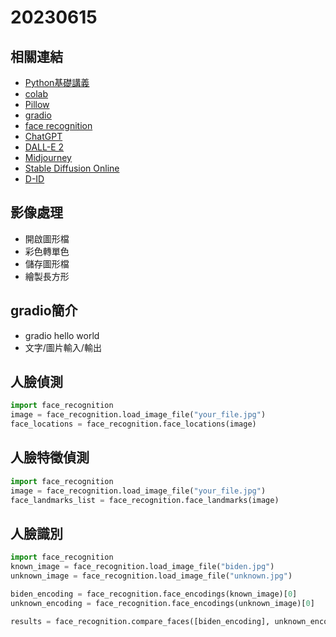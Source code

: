 # 20230615

## 相關連結

* [Python基礎講義](https://docs.google.com/presentation/d/140dHWSexhiarrdZVQ1Rf466LgfAlBQz2CPRtrToCe2Q/edit?usp=sharing)
* [colab](https://colab.research.google.com/)
* [Pillow](https://pillow.readthedocs.io/en/stable/)
* [gradio](https://gradio.app/)
* [face recognition](https://github.com/ageitgey/face_recognition)
* [ChatGPT](https://chat.openai.com/)
* [DALL-E 2](https://openai.com/dall-e-2)
* [Midjourney](https://www.midjourney.com/)
* [Stable Diffusion Online](https://stablediffusionweb.com/)
* [D-ID](https://www.d-id.com/)

## 影像處理

* 開啟圖形檔
* 彩色轉單色
* 儲存圖形檔
* 繪製長方形

## gradio簡介

* gradio hello world
* 文字/圖片輸入/輸出

## 人臉偵測

```python
import face_recognition
image = face_recognition.load_image_file("your_file.jpg")
face_locations = face_recognition.face_locations(image)
```

## 人臉特徵偵測

```python
import face_recognition
image = face_recognition.load_image_file("your_file.jpg")
face_landmarks_list = face_recognition.face_landmarks(image)
```

## 人臉識別

```python
import face_recognition
known_image = face_recognition.load_image_file("biden.jpg")
unknown_image = face_recognition.load_image_file("unknown.jpg")

biden_encoding = face_recognition.face_encodings(known_image)[0]
unknown_encoding = face_recognition.face_encodings(unknown_image)[0]

results = face_recognition.compare_faces([biden_encoding], unknown_encoding)
```